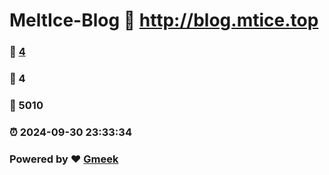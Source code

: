 # MeltIce-Blog :link: http://blog.mtice.top 
### :page_facing_up: [4](http://blog.mtice.top/tag.html) 
### :speech_balloon: 4 
### :hibiscus: 5010 
### :alarm_clock: 2024-09-30 23:33:34 
### Powered by :heart: [Gmeek](https://github.com/Meekdai/Gmeek)
